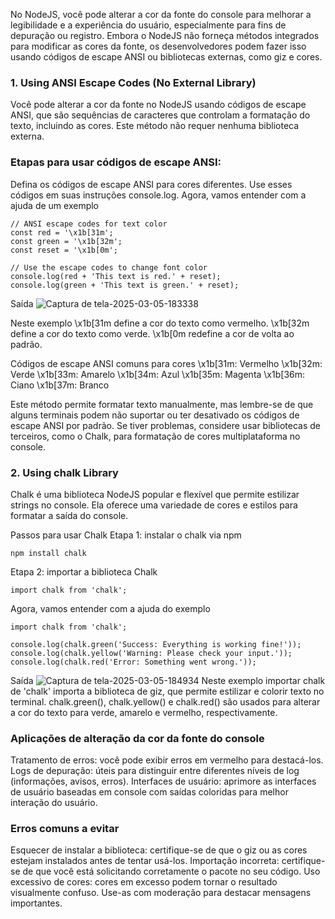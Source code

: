 No NodeJS, você pode alterar a cor da fonte do console para melhorar a legibilidade e a experiência do usuário, especialmente para fins de depuração ou registro. Embora o NodeJS não forneça métodos integrados para modificar as cores da fonte, os desenvolvedores podem fazer isso usando códigos de escape ANSI ou bibliotecas externas, como giz e cores.

### 1. Using ANSI Escape Codes (No External Library)
Você pode alterar a cor da fonte no NodeJS usando códigos de escape ANSI, que são sequências de caracteres que controlam a formatação do texto, incluindo as cores. Este método não requer nenhuma biblioteca externa.

### Etapas para usar códigos de escape ANSI:
Defina os códigos de escape ANSI para cores diferentes.
Use esses códigos em suas instruções console.log.
Agora, vamos entender com a ajuda de um exemplo
```node
// ANSI escape codes for text color
const red = '\x1b[31m';
const green = '\x1b[32m';
const reset = '\x1b[0m';

// Use the escape codes to change font color
console.log(red + 'This text is red.' + reset);
console.log(green + 'This text is green.' + reset);
```

Saída
![Captura de tela-2025-03-05-183338](https://media.geeksforgeeks.org/wp-content/uploads/20250305183351124087/Screenshot-2025-03-05-183338.png)

Neste exemplo
\x1b[31m define a cor do texto como vermelho.
\x1b[32m define a cor do texto como verde.
\x1b[0m redefine a cor de volta ao padrão.

Códigos de escape ANSI comuns para cores
\x1b[31m: Vermelho
\x1b[32m: Verde
\x1b[33m: Amarelo
\x1b[34m: Azul
\x1b[35m: Magenta
\x1b[36m: Ciano
\x1b[37m: Branco

Este método permite formatar texto manualmente, mas lembre-se de que alguns terminais podem não suportar ou ter desativado os códigos de escape ANSI por padrão. Se tiver problemas, considere usar bibliotecas de terceiros, como o Chalk, para formatação de cores multiplataforma no console.


### 2. Using chalk Library

Chalk é uma biblioteca NodeJS popular e flexível que permite estilizar strings no console. Ela oferece uma variedade de cores e estilos para formatar a saída do console.

Passos para usar Chalk
Etapa 1: instalar o chalk via npm
```
npm install chalk
```

Etapa 2: importar a biblioteca Chalk
```
import chalk from 'chalk';
```

Agora, vamos entender com a ajuda do exemplo
```
import chalk from 'chalk';

console.log(chalk.green('Success: Everything is working fine!'));
console.log(chalk.yellow('Warning: Please check your input.'));
console.log(chalk.red('Error: Something went wrong.'));
```

Saída
![Captura de tela-2025-03-05-184934](https://media.geeksforgeeks.org/wp-content/uploads/20250305184949241425/Screenshot-2025-03-05-184934.png)
Neste exemplo
importar chalk de 'chalk' importa a biblioteca de giz, que permite estilizar e colorir texto no terminal.
chalk.green(), chalk.yellow() e chalk.red() são usados para alterar a cor do texto para verde, amarelo e vermelho, respectivamente.

### Aplicações de alteração da cor da fonte do console
Tratamento de erros: você pode exibir erros em vermelho para destacá-los.
Logs de depuração: úteis para distinguir entre diferentes níveis de log (informações, avisos, erros).
Interfaces de usuário: aprimore as interfaces de usuário baseadas em console com saídas coloridas para melhor interação do usuário.

### Erros comuns a evitar
Esquecer de instalar a biblioteca: certifique-se de que o giz ou as cores estejam instalados antes de tentar usá-los.
Importação incorreta: certifique-se de que você está solicitando corretamente o pacote no seu código.
Uso excessivo de cores: cores em excesso podem tornar o resultado visualmente confuso. Use-as com moderação para destacar mensagens importantes.


